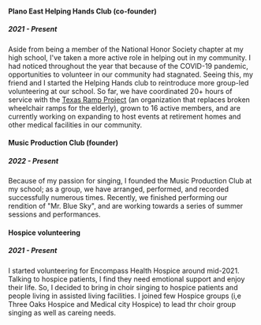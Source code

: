 #### Plano East Helping Hands Club (co-founder)
##### 2021 - Present
Aside from being a member of the National Honor Society chapter at my high school, I've taken a more active role in helping out in my community. 
I had noticed throughout the year that because of the COVID-19 pandemic, opportunities to volunteer in our community had stagnated. Seeing this, my friend and I started the Helping Hands club to reintroduce more group-led volunteering at our school. So far, we have coordinated 20+ hours of service with the [Texas Ramp Project](https://www.texasramps.org/) (an organization that replaces broken wheelchair ramps for the elderly), grown to 16 active members, and are currently working on expanding to host events at retirement homes and other medical facilities in our community. 
#### Music Production Club (founder)
##### 2022 - Present
Because of my passion for singing, I founded the Music Production Club at my school; as a group, we have arranged, performed, and recorded successfully numerous times.  Recently, we finished performing our rendition of "Mr. Blue Sky", and are working towards a series of summer sessions and performances. 
#### Hospice volunteering 
##### 2021 - Present
I started volunteering for Encompass Health Hospice around mid-2021. Talking to hospice patients, I find they need emotional support and enjoy their life. So, I decided to bring in choir singing to hospice patients and people living in assisted living facilities. I joined few Hospice groups (i,e Three Oaks Hospice and Medical city Hospice) to lead thr choir group singing as well as careing needs.  
